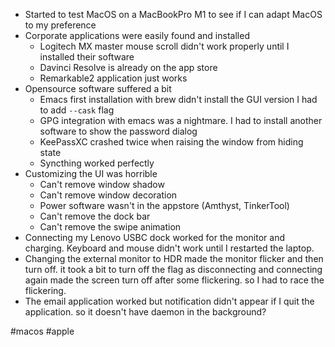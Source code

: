 * Started to test MacOS on a MacBookPro M1 to see if I can adapt MacOS to my preference
* Corporate applications were easily found and installed
  * Logitech MX master mouse scroll didn't work properly until I installed their software
  * Davinci Resolve is already on the app store
  * Remarkable2 application just works
* Opensource software suffered a bit
  * Emacs first installation with brew didn't install the GUI version I had to add `--cask` flag
  * GPG integration with emacs was a nightmare. I had to install another software to show the password dialog
  * KeePassXC crashed twice when raising the window from hiding state
  * Syncthing worked perfectly
* Customizing the UI was horrible
  * Can't remove window shadow
  * Can't remove window decoration
  * Power software wasn't in the appstore (Amthyst, TinkerTool)
  * Can't remove the dock bar
  * Can't remove the swipe animation
* Connecting my Lenovo USBC dock worked for the monitor and charging. Keyboard and mouse didn't work until I restarted the laptop.
* Changing the external monitor to HDR made the monitor flicker and then turn off. it took a bit to turn off the flag as disconnecting and connecting again made the screen turn off after some flickering. so I had to race the flickering.
* The email application worked but notification didn't appear if I quit the application. so it doesn't have daemon in the background? 

#macos #apple
